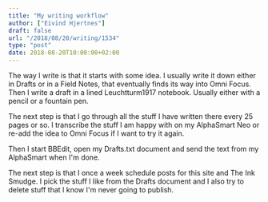 ```yaml
---
title: "My writing workflow"
author: ["Eivind Hjertnes"]
draft: false
url: "/2018/08/20/writing/1534"
type: "post"
date: 2018-08-20T10:00:00+02:00
---
```


The way I write is that it starts with some idea. I usually write it
down either in Drafts or in a Field Notes, that eventually finds its way
into Omni Focus. Then I write a draft in a lined Leuchtturm1917
notebook. Usually either with a pencil or a fountain pen.

The next step is that I go through all the stuff I have written there
every 25 pages or so. I transcribe the stuff I am happy with on my
AlphaSmart Neo or re-add the idea to Omni Focus if I want to try it
again.

Then I start BBEdit, open my Drafts.txt document and send the text from
my AlphaSmart when I'm done.

The next step is that I once a week schedule posts for this site and The
Ink Smudge. I pick the stuff I like from the Drafts document and I also
try to delete stuff that I know I'm never going to publish.
